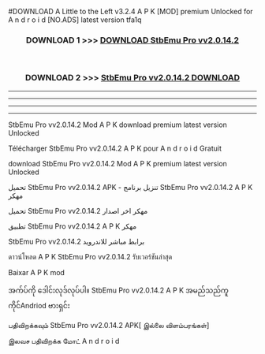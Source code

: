 #DOWNLOAD A Little to the Left v3.2.4 A P K [MOD] premium Unlocked for A n d r o i d [NO.ADS] latest version tfa1q 



<div align="center">

<h3>DOWNLOAD 1 >>> <a href="https://getmod1.web.app/?judule=Btd Battles">DOWNLOAD StbEmu Pro vv2.0.14.2 </a></h3><br>

<h3>DOWNLOAD 2 >>> <a href="https://getmod1.web.app/?judule=Btd Battles">StbEmu Pro vv2.0.14.2  DOWNLOAD </a></h3>

</div>


----------------------------------------------------------

----------------------------------------------------------

----------------------------------------------------------

----------------------------------------------------------


StbEmu Pro vv2.0.14.2  Mod A P K download premium latest version Unlocked

Télécharger StbEmu Pro vv2.0.14.2  A P K pour A n d r o i d Gratuit

download StbEmu Pro vv2.0.14.2  Mod A P K premium latest version Unlocked

تحميل StbEmu Pro vv2.0.14.2  APK - تنزيل برنامج StbEmu Pro vv2.0.14.2  A P K مهكر

تحميل StbEmu Pro vv2.0.14.2  مهكر اخر اصدار

تطبيق StbEmu Pro vv2.0.14.2  A P K مهكر

StbEmu Pro vv2.0.14.2  برابط مباشر للاندرويد

ดาวน์โหลด A P K StbEmu Pro vv2.0.14.2  รับเวอร์ชันล่าสุด

Baixar A P K mod

အက်ပ်ကို ဒေါင်းလုဒ်လုပ်ပါ။ StbEmu Pro vv2.0.14.2  A P K အမည်သည်ကူကိုင်Andriod ဗားရှင်း

பதிவிறக்கவும் StbEmu Pro vv2.0.14.2  APK[ இல்லை விளம்பரங்கள்] 
 
இலவச பதிவிறக்க மோட் A n d r o i d



